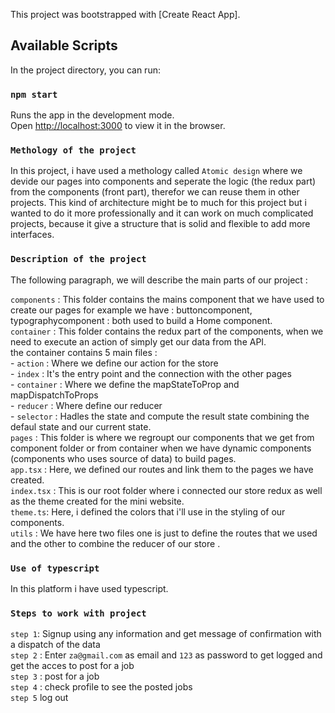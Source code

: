 This project was bootstrapped with [Create React App].

## Available Scripts

In the project directory, you can run:

### `npm start`

Runs the app in the development mode.<br />
Open [http://localhost:3000](http://localhost:3000) to view it in the browser.

### `Methology of the project`

In this project, i have used a methology called `Atomic design` where we devide our pages into components
and seperate the logic (the redux part) from the components (front part), therefor we can reuse them in other projects.
This kind of architecture might be to much for this project but i wanted to do it more professionally and it can work on much complicated projects, because it give a structure that is solid and flexible to add more interfaces.

### `Description of the project`

The following paragraph, we will describe the main parts of our project :

`components` : This folder contains the mains component that we have used to create our pages for example we have : buttoncomponent, typographycomponent : both used to build a Home component.<br />
`container` : This folder contains the redux part of the components, when we need to execute an action of simply get our data from the API.<br />
the container contains 5 main files :<br /> - `action` : Where we define our action for the store<br /> - `index` : It's the entry point and the connection with the other pages <br /> - `container` : Where we define the mapStateToProp and mapDispatchToProps <br /> - `reducer` : Where define our reducer <br /> - `selector` : Hadles the state and compute the result state combining the defaul state and our current state.<br />
`pages` : This folder is where we regroupt our components that we get from component folder or from container when we have dynamic components (components who uses source of data) to build pages. <br />
`app.tsx` : Here, we defined our routes and link them to the pages we have created.<br />
`index.tsx` : This is our root folder where i connected our store redux as well as the theme created for the mini website.<br />
`theme.ts`: Here, i defined the colors that i'll use in the styling of our components.<br />
`utils` : We have here two files one is just to define the routes that we used and the other to combine the reducer of our store .<br />

### `Use of typescript`

In this platform i have used typescript.

### `Steps to work with project`

`step 1`: Signup using any information and get message of confirmation with a dispatch of the data<br />
`step 2` : Enter `za@gmail.com` as email and `123` as password to get logged and get the acces to post for a job<br />
`step 3` : post for a job<br />
`step 4` : check profile to see the posted jobs<br />
`step 5` log out<br />
